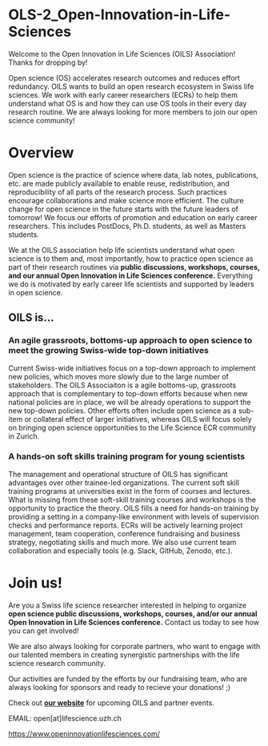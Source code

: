 # OLS-2_Open-Innovation-in-Life-Sciences

Welcome to the Open Innovation in Life Sciences (OILS) Association! Thanks for dropping by!

Open science (OS) accelerates research outcomes and reduces effort redundancy. OILS wants to build an open research ecosystem in Swiss life sciences. We work with early career researchers (ECRs) to help them understand what OS is and how they can use OS tools in their every day research routine. We are always looking for more members to join our open science community!

# Overview

Open science is the practice of science where data, lab notes, publications, etc. are made publicly available to enable reuse, redistribution, and reproducibility of all parts of the research process. Such practices encourage collaborations and make science more efficient. The culture change for open science in the future starts with the future leaders of tomorrow! We focus our efforts of promotion and education on early career researchers. This includes PostDocs, Ph.D. students, as well as Masters students.

We at the OILS association help life scientists understand what open science is to them and, most importantly, how to practice open science as part of their research routines via **public discussions, workshops, courses, and our annual Open Innovation in Life Sciences conference.** Everything we do is motivated by early career life scientists and supported by leaders in open science.

## OILS is...

### An agile grassroots, bottoms-up approach to open science to meet the growing Swiss-wide top-down initiatives

Current Swiss-wide initiatives focus on a top-down approach to implement new policies, which moves more slowly due to the large number of stakeholders. The OILS Associaiton is a agile bottoms-up, grassroots approach that is complementary to top-down efforts because when new national policies are in place, we will be already operations to support the new top-down policies. Other efforts often include open science as a sub-item or collateral effect of larger initiatives, whereas OILS will focus solely on bringing open science opportunities to the Life Science ECR community in Zurich.

### A hands-on soft skills training program for young scientists

The management and operational structure of OILS has significant advantages over other trainee-led organizations. The current soft skill training programs at universities exist in the form of courses and lectures. What is missing from these soft-skill training courses and workshops is the opportunity to practice the theory. OILS fills a need for hands-on training by providing a setting in a company-like environment with levels of supervision checks and performance reports. ECRs will be actively learning project management, team cooperation, conference fundraising and business strategy, negotiating skills and much more. We also use current team collaboration and especially tools (e.g. Slack, GitHub, Zenodo, etc.).

# Join us!

Are you a Swiss life science researcher interested in helping to organize **open science public discussions, workshops, courses, and/or our annual Open Innovation in Life Sciences conference.** Contact us today to see how you can get involved!

We are also always looking for corporate partners, who want to engage with our talented members in creating synergistic partnerships with the life science research community.

Our activities are funded by the efforts by our fundraising team, who are always looking for sponsors and ready to recieve your donations! ;)

Check out [**our website**](https://www.openinnovationlifesciences.com/) for upcoming OILS and partner events.

EMAIL: open[at]lifescience.uzh.ch

https://www.openinnovationlifesciences.com/




